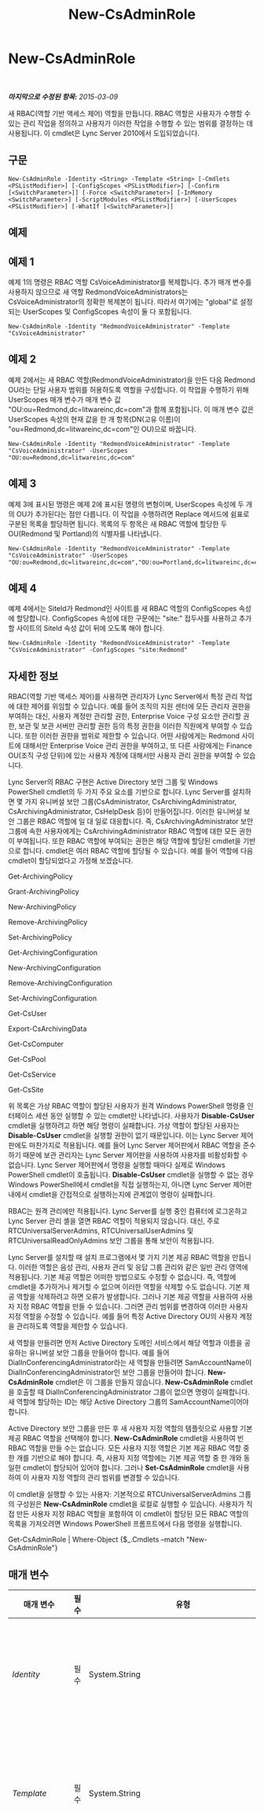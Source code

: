 ﻿---
title: New-CsAdminRole
TOCTitle: New-CsAdminRole
ms:assetid: 1e46c02e-0937-4e3b-b02e-e7507189f6aa
ms:mtpsurl: https://technet.microsoft.com/ko-kr/library/Gg398271(v=OCS.15)
ms:contentKeyID: 49303018
ms.date: 08/10/2015
mtps_version: v=OCS.15
ms.translationtype: HT
---

# New-CsAdminRole

 

_**마지막으로 수정된 항목:** 2015-03-09_

새 RBAC(역할 기반 액세스 제어) 역할을 만듭니다. RBAC 역할은 사용자가 수행할 수 있는 관리 작업을 정의하고 사용자가 이러한 작업을 수행할 수 있는 범위를 결정하는 데 사용됩니다. 이 cmdlet은 Lync Server 2010에서 도입되었습니다.

## 구문

    New-CsAdminRole -Identity <String> -Template <String> [-Cmdlets <PSListModifier>] [-ConfigScopes <PSListModifier>] [-Confirm [<SwitchParameter>]] [-Force <SwitchParameter>] [-InMemory <SwitchParameter>] [-ScriptModules <PSListModifier>] [-UserScopes <PSListModifier>] [-WhatIf [<SwitchParameter>]]

## 예제

## 예제 1

예제 1의 명령은 RBAC 역할 CsVoiceAdministrator를 복제합니다. 추가 매개 변수를 사용하지 않으므로 새 역할 RedmondVoiceAdministrators는 CsVoiceAdministrator의 정확한 복제본이 됩니다. 따라서 여기에는 "global"로 설정되는 UserScopes 및 ConfigScopes 속성이 둘 다 포함됩니다.

    New-CsAdminRole -Identity "RedmondVoiceAdministrator" -Template "CsVoiceAdministrator"

## 예제 2

예제 2에서는 새 RBAC 역할(RedmondVoiceAdministrator)을 만든 다음 Redmond OU라는 단일 사용자 범위를 허용하도록 역할을 구성합니다. 이 작업을 수행하기 위해 UserScopes 매개 변수가 매개 변수 값 "OU:ou=Redmond,dc=litwareinc,dc=com"과 함께 포함됩니다. 이 매개 변수 값은 UserScopes 속성의 현재 값을 한 개 항목(DN(고유 이름)이 "ou=Redmond,dc=litwareinc,dc=com"인 OU)으로 바꿉니다.

    New-CsAdminRole -Identity "RedmondVoiceAdministrator" -Template "CsVoiceAdministrator" -UserScopes "OU:ou=Redmond,dc=litwareinc,dc=com"

## 예제 3

예제 3에 표시된 명령은 예제 2에 표시된 명령의 변형이며, UserScopes 속성에 두 개의 OU가 추가된다는 점만 다릅니다. 이 작업을 수행하려면 Replace 메서드에 쉼표로 구분된 목록을 할당하면 됩니다. 목록의 두 항목은 새 RBAC 역할에 할당한 두 OU(Redmond 및 Portland)의 식별자를 나타냅니다.

    New-CsAdminRole -Identity "RedmondVoiceAdministrator" -Template "CsVoiceAdministrator" -UserScopes "OU:ou=Redmond,dc=litwareinc,dc=com","OU:ou=Portland,dc=litwareinc,dc=com"

## 예제 4

예제 4에서는 SiteId가 Redmond인 사이트를 새 RBAC 역할의 ConfigScopes 속성에 할당합니다. ConfigScopes 속성에 대한 구문에는 "site:" 접두사를 사용하고 추가할 사이트의 SiteId 속성 값이 뒤에 오도록 해야 합니다.

    New-CsAdminRole -Identity "RedmondVoiceAdministrator" -Template "CsVoiceAdministrator" -ConfigScopes "site:Redmond"

## 자세한 정보

RBAC(역할 기반 액세스 제어)를 사용하면 관리자가 Lync Server에서 특정 관리 작업에 대한 제어를 위임할 수 있습니다. 예를 들어 조직의 지원 센터에 모든 관리자 권한을 부여하는 대신, 사용자 계정만 관리할 권한, Enterprise Voice 구성 요소만 관리할 권한, 보관 및 보관 서버만 관리할 권한 등의 특정 권한을 이러한 직원에게 부여할 수 있습니다. 또한 이러한 권한을 범위로 제한할 수 있습니다. 어떤 사람에게는 Redmond 사이트에 대해서만 Enterprise Voice 관리 권한을 부여하고, 또 다른 사람에게는 Finance OU(조직 구성 단위)에 있는 사용자 계정에 대해서만 사용자 관리 권한을 부여할 수 있습니다.

Lync Server의 RBAC 구현은 Active Directory 보안 그룹 및 Windows PowerShell cmdlet의 두 가지 주요 요소를 기반으로 합니다. Lync Server를 설치하면 몇 가지 유니버설 보안 그룹(CsAdministrator, CsArchivingAdministrator, CsArchivingAdministrator, CsHelpDesk 등)이 만들어집니다. 이러한 유니버설 보안 그룹은 RBAC 역할에 일 대 일로 대응합니다. 즉, CsArchivingAdministrator 보안 그룹에 속한 사용자에게는 CsArchivingAdministrator RBAC 역할에 대한 모든 권한이 부여됩니다. 또한 RBAC 역할에 부여되는 권한은 해당 역할에 할당된 cmdlet을 기반으로 합니다. cmdlet은 여러 RBAC 역할에 할당될 수 있습니다. 예를 들어 역할에 다음 cmdlet이 할당되었다고 가정해 보겠습니다.

Get-ArchivingPolicy

Grant-ArchivingPolicy

New-ArchivingPolicy

Remove-ArchivingPolicy

Set-ArchivingPolicy

Get-ArchivingConfiguration

New-ArchivingConfiguration

Remove-ArchivingConfiguration

Set-ArchivingConfiguration

Get-CsUser

Export-CsArchivingData

Get-CsComputer

Get-CsPool

Get-CsService

Get-CsSite

위 목록은 가상 RBAC 역할이 할당된 사용자가 원격 Windows PowerShell 명령줄 인터페이스 세션 동안 실행할 수 있는 cmdlet만 나타냅니다. 사용자가 **Disable-CsUser** cmdlet을 실행하려고 하면 해당 명령이 실패합니다. 가상 역할이 할당된 사용자는 **Disable-CsUser** cmdlet을 실행할 권한이 없기 때문입니다. 이는 Lync Server 제어판에도 마찬가지로 적용됩니다. 예를 들어 Lync Server 제어판에서 RBAC 역할을 준수하기 때문에 보관 관리자는 Lync Server 제어판을 사용하여 사용자를 비활성화할 수 없습니다. Lync Server 제어판에서 명령을 실행할 때마다 실제로 Windows PowerShell cmdlet이 호출됩니다. **Disable-CsUser** cmdlet을 실행할 수 없는 경우 Windows PowerShell에서 cmdlet을 직접 실행하는지, 아니면 Lync Server 제어판 내에서 cmdlet을 간접적으로 실행하는지에 관계없이 명령이 실패합니다.

RBAC는 원격 관리에만 적용됩니다. Lync Server를 실행 중인 컴퓨터에 로그온하고 Lync Server 관리 셸을 열면 RBAC 역할이 적용되지 않습니다. 대신, 주로 RTCUniversalServerAdmins, RTCUniversalUserAdmins 및 RTCUniversalReadOnlyAdmins 보안 그룹을 통해 보안이 적용됩니다.

Lync Server를 설치할 때 설치 프로그램에서 몇 가지 기본 제공 RBAC 역할을 만듭니다. 이러한 역할은 음성 관리, 사용자 관리 및 응답 그룹 관리와 같은 일반 관리 영역에 적용됩니다. 기본 제공 역할은 어떠한 방법으로도 수정할 수 없습니다. 즉, 역할에 cmdlet을 추가하거나 제거할 수 없으며 이러한 역할을 삭제할 수도 없습니다. 기본 제공 역할을 삭제하려고 하면 오류가 발생합니다. 그러나 기본 제공 역할을 사용하여 사용자 지정 RBAC 역할을 만들 수 있습니다. 그러면 관리 범위를 변경하여 이러한 사용자 지정 역할을 수정할 수 있습니다. 예를 들어 특정 Active Directory OU의 사용자 계정을 관리하도록 역할을 제한할 수 있습니다.

새 역할을 만들려면 먼저 Active Directory 도메인 서비스에서 해당 역할과 이름을 공유하는 유니버설 보안 그룹을 만들어야 합니다. 예를 들어 DialInConferencingAdministrator라는 새 역할을 만들려면 SamAccountName이 DialInConferencingAdministrator인 보안 그룹을 만들어야 합니다. **New-CsAdminRole** cmdlet은 이 그룹을 만들지 않습니다. **New-CsAdminRole** cmdlet을 호출할 때 DialInConferencingAdministrator 그룹이 없으면 명령이 실패합니다. 새 역할에 할당하는 ID는 해당 Active Directory 그룹의 SamAccountName이어야 합니다.

Active Directory 보안 그룹을 만든 후 새 사용자 지정 역할의 템플릿으로 사용할 기본 제공 RBAC 역할을 선택해야 합니다. **New-CsAdminRole** cmdlet을 사용하여 빈 RBAC 역할을 만들 수는 없습니다. 모든 사용자 지정 역할은 기본 제공 RBAC 역할 중 한 개를 기반으로 해야 합니다. 즉, 사용자 지정 역할에는 기본 제공 역할 중 한 개와 동일한 cmdlet이 할당되어 있어야 합니다. 그러나 **Set-CsAdminRole** cmdlet을 사용하여 이 사용자 지정 역할의 관리 범위를 변경할 수 있습니다.

이 cmdlet을 실행할 수 있는 사용자: 기본적으로 RTCUniversalServerAdmins 그룹의 구성원은 **New-CsAdminRole** cmdlet을 로컬로 실행할 수 있습니다. 사용자가 직접 만든 사용자 지정 RBAC 역할을 포함하여 이 cmdlet이 할당된 모든 RBAC 역할의 목록을 가져오려면 Windows PowerShell 프롬프트에서 다음 명령을 실행합니다.

Get-CsAdminRole | Where-Object {$\_.Cmdlets –match "New-CsAdminRole"}

## 매개 변수


<table>
<colgroup>
<col style="width: 25%" />
<col style="width: 25%" />
<col style="width: 25%" />
<col style="width: 25%" />
</colgroup>
<thead>
<tr class="header">
<th>매개 변수</th>
<th>필수</th>
<th>유형</th>
<th>설명</th>
</tr>
</thead>
<tbody>
<tr class="odd">
<td><p><em>Identity</em></p></td>
<td><p>필수</p></td>
<td><p>System.String</p></td>
<td><p>만들려는 RBAC 역할의 고유 식별자입니다. RBAC 역할의 ID는 해당 역할에 연결된 Active Directory 유니버설 보안 그룹의 SamAccountName과 같아야 합니다. 예를 들어 Help Desk 역할의 ID는 CsHelpDesk와 같습니다. CsHelpDesk는 해당 역할에 연결된 Active Directory 보안 그룹의 SamAccountName이기도 합니다.</p></td>
</tr>
<tr class="even">
<td><p><em>Template</em></p></td>
<td><p>필수</p></td>
<td><p>System.String</p></td>
<td><p>만들려는 사용자 지정 RBAC 역할의 템플릿으로 사용할 기본 제공 RBAC 역할의 이름입니다. 새 RBAC 역할은 모두 기본 역할을 기반으로 해야 합니다. 할당된 cmdlet이 없거나 ConfigScopes 또는 UserScopes 속성에 지정된 값이 없는 역할인 빈 RBAC 역할을 만들 수는 없습니다. 그러나 사용자 지정 역할을 만든 후 <strong>Set-CsAdminRole</strong> cmdlet을 사용하여 새 역할의 속성을 수정할 수 있습니다.</p></td>
</tr>
<tr class="odd">
<td><p><em>Cmdlets</em></p></td>
<td><p>선택</p></td>
<td><p>System.Management.Automation.PSListModifier</p></td>
<td><p>새 RBAC 역할을 소유할 사용자가 사용할 수 있는 cmdlet을 지정할 수 있습니다. 예를 들어 <strong>Export-CsArchivingData</strong> cmdlet 하나에만 액세스할 수 있도록 하는 새 역할을 만들려면 다음과 같은 구문을 사용합니다.</p>
<p>-Cmdlets &quot;Export-CsArchivingData&quot;</p>
<p>여러 cmdlet에 대한 액세스를 허용하려면 쉼표를 사용하여 cmdlet 이름을 구분합니다.</p>
<p>-Cmdlets &quot;Export-CsArchivingData&quot;,&quot;Invoke-CsArchivingDatabasePurge&quot;</p></td>
</tr>
<tr class="even">
<td><p><em>ConfigScopes</em></p></td>
<td><p>선택</p></td>
<td><p>System.Management.Automation.PSListModifier</p></td>
<td><p>cmdlet의 범위를 지정한 사이트 내의 구성 설정으로 제한하는 데 사용됩니다. cmdlet 범위를 단일 사이트로 제한하려면 -ConfigScopes site:Redmond와 유사한 구문을 사용합니다. 쉼표로 구분된 목록을 사용하여 여러 개의 사이트를 지정할 수 있습니다(예: -ConfigScopes &quot;site:Redmond, &quot;site:Dublin&quot;). 또한 ConfigScopes 속성을 &quot;global&quot;로 설정할 수도 있습니다.</p>
<p>ConfigScopes 매개 변수에 값을 할당할 때는 &quot;site:&quot; 접두사를 사용하고 사이트의 SiteId 속성이 뒤에 오도록 해야 합니다. SiteID 값은 사이트의 Identity 또는 사이트의 DisplayName과 같지 않아도 됩니다. 지정된 사이트의 SiteId를 결정하려면 다음과 유사한 명령을 사용하면 됩니다.</p>
<p>Get-CsSite &quot;Redmond&quot; | Select-Object SiteId</p>
<p>ConfigScopes 속성 값과 UserScopes 속성 값 중 하나 또는 둘 다를 지정해야 합니다.</p></td>
</tr>
<tr class="odd">
<td><p><em>Confirm</em></p></td>
<td><p>선택</p></td>
<td><p>System.Management.Automation.SwitchParameter</p></td>
<td><p>명령을 실행하기 전에 확인 메시지를 표시합니다.</p></td>
</tr>
<tr class="even">
<td><p><em>Force</em></p></td>
<td><p>선택</p></td>
<td><p>System.Management.Automation.SwitchParameter</p></td>
<td><p>명령을 실행할 때 발생할 수 있는 심각하지 않은 오류 메시지를 표시하지 않습니다.</p></td>
</tr>
<tr class="odd">
<td><p><em>InMemory</em></p></td>
<td><p>선택</p></td>
<td><p>System.Management.Automation.SwitchParameter</p></td>
<td><p>개체를 실제로 영구 변경 사항으로 커밋하지 않고 개체 참조를 만듭니다. 이 매개 변수와 함께 호출된 이 cmdlet의 결과를 변수로 할당하면 개체 참조의 속성을 변경한 후 이 cmdlet과 일치하는 Set- cmdlet을 호출하여 해당 변경 사항을 커밋할 수 있습니다.</p></td>
</tr>
<tr class="even">
<td><p><em>ScriptModules</em></p></td>
<td><p>선택</p></td>
<td><p>System.Management.Automation.PSListModifier</p></td>
<td><p>Windows PowerShell 스크립트 내에서 함수를 지정할 수 있습니다. 이러한 함수는 새 RBAC 역할을 소유할 사용자가 사용할 수 있게 됩니다. 예를 들어 다음 구문은 UpdateDatabase.ps1 스크립트에서 Reset 함수에 대한 액세스를 허용합니다.</p>
<p>-ScriptModules &quot;UpdateDatabase.ps1:Reset&quot;</p></td>
</tr>
<tr class="odd">
<td><p><em>UserScopes</em></p></td>
<td><p>선택</p></td>
<td><p>System.Management.Automation.PSListModifier</p></td>
<td><p>cmdlet의 범위를 지정한 조직 구성 단위 내의 사용자 관리 활동으로 제한하는 데 사용됩니다. cmdlet 범위를 단일 조직 구성 단위로 제한하려면 -UserScopes &quot;OU:ou=Redmond,dc=litwareinc,dc=com&quot;과 유사한 구문을 사용합니다. 쉼표로 구분된 목록을 사용하여 여러 개의 OU를 지정할 수 있습니다(예: -UserScopes &quot;OU:ou=Redmond,dc=litwareinc,dc=com&quot;, &quot;OU:ou=Dublin,dc=litwareinc,dc=com&quot;). 역할의 새 범위를 추가하거나 기존 범위를 제거하려면 Windows PowerShell 목록 한정자 구문을 사용합니다. 자세한 내용은 이 항목의 예제 섹션을 참조하십시오.</p>
<p>ConfigScopes 속성 값과 UserScopes 속성 값 중 하나 또는 둘 다를 지정해야 합니다.</p></td>
</tr>
<tr class="even">
<td><p><em>WhatIf</em></p></td>
<td><p>선택</p></td>
<td><p>System.Management.Automation.SwitchParameter</p></td>
<td><p>명령을 실제로 실행하지 않고도 명령이 실행될 경우 발생할 수 있는 현상을 설명합니다.</p></td>
</tr>
</tbody>
</table>


## 입력 형식

없음.

## 반환 형식

**New-CsAdminRole** cmdlet은 Microsoft.Rtc.Management.WritableConfig.Settings.Roles.Role 개체의 새 인스턴스를 만듭니다.

